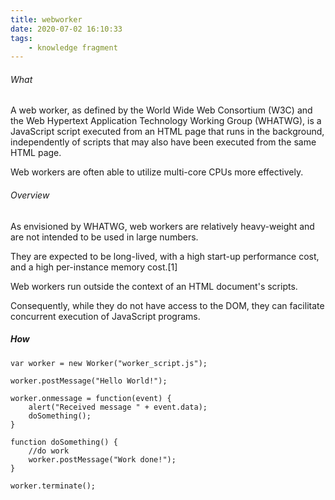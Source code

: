 ```yaml
---
title: webworker
date: 2020-07-02 16:10:33
tags:
    - knowledge fragment
---
```


###### What

A web worker, as defined by the World Wide Web Consortium (W3C) and the Web Hypertext Application Technology Working Group (WHATWG), is a JavaScript script executed from an HTML page that runs in the background, independently of scripts that may also have been executed from the same HTML page.

Web workers are often able to utilize multi-core CPUs more effectively.


###### Overview

As envisioned by WHATWG, web workers are relatively heavy-weight and are not intended to be used in large numbers. 

They are expected to be long-lived, with a high start-up performance cost, and a high per-instance memory cost.[1]

Web workers run outside the context of an HTML document's scripts. 

Consequently, while they do not have access to the DOM, they can facilitate concurrent execution of JavaScript programs.

##### How

``````
var worker = new Worker("worker_script.js");

worker.postMessage("Hello World!");

worker.onmessage = function(event) {
	alert("Received message " + event.data);
	doSomething();
}
	
function doSomething() {
	//do work
	worker.postMessage("Work done!");
}

worker.terminate();
``````
